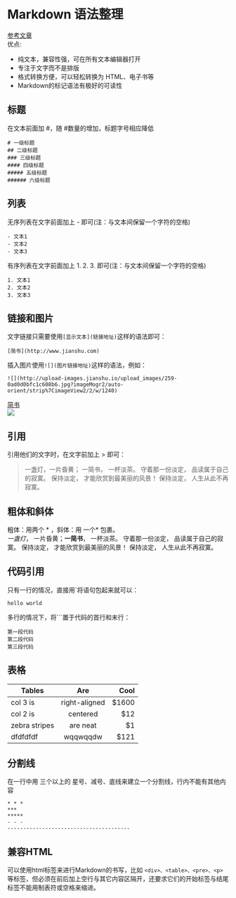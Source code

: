 # Markdown 语法整理
[参考文章](http://www.jianshu.com/p/q81RER) <br/>
优点:

- 纯文本，兼容性强，可在所有文本编辑器打开
- 专注于文字而不是排版
- 格式转换方便，可以轻松转换为 HTML、电子书等
- Markdown的标记语法有极好的可读性

## 标题
在文本前面加 #，随 #数量的增加，标题字号相应降低

```
# 一级标题
## 二级标题
### 三级标题
#### 四级标题
##### 五级标题
###### 六级标题
```

## 列表
无序列表在文字前面加上 - 即可(注：与文本间保留一个字符的空格)

```
- 文本1
- 文本2
- 文本3
```
有序列表在文字前面加上 1. 2. 3. 即可(注：与文本间保留一个字符的空格)

``` 
1. 文本1
2. 文本2
3. 文本3
```
## 链接和图片
文字链接只需要使用`[显示文本](链接地址)`这样的语法即可：

```
[简书](http://www.jianshu.com)       
```
插入图片使用`![](图片链接地址)`这样的语法，例如：

```
![](http://upload-images.jianshu.io/upload_images/259-0ad0d0bfc1c608b6.jpg?imageMogr2/auto-orient/strip%7CimageView2/2/w/1240)
```
[简书](http://www.jianshu.com)<br>
![](http://upload-images.jianshu.io/upload_images/259-0ad0d0bfc1c608b6.jpg?imageMogr2/auto-orient/strip%7CimageView2/2/w/1240)

## 引用

引用他们的文字时，在文字前加上 > 即可：
> 一盏灯，一片昏黄； 一简书， 一杯淡茶。 守着那一份淡定， 品读属于自己的寂寞。 保持淡定， 才能欣赏到最美丽的风景！ 保持淡定， 人生从此不再寂寞。

## 粗体和斜体

粗体：用两个 * ，斜体：用 一个* 包裹。<br>
*一盏灯*， 一片昏黄；**一简书**， 一杯淡茶。 守着那一份淡定， 品读属于自己的寂寞。 保持淡定， 才能欣赏到最美丽的风景！ 保持淡定， 人生从此不再寂寞。

## 代码引用
只有一行的情况，直接用`将语句包起来就可以：

`hello world`

多行的情况下，将```置于代码的首行和末行：

```
第一段代码
第二段代码
第三段代码
```

## 表格

| Tables        | Are           | Cool  |
| ------------- |:-------------:| -----:|
| col 3 is      | right-aligned | $1600 |
| col 2 is      | centered      |   $12 |
| zebra stripes | are neat      |    $1 |
| dfdfdfdf      | wqqwqqdw      |  $121 |

## 分割线

在一行中用 三个以上的 星号、减号、底线来建立一个分割线，行内不能有其他内容

```
* * *
***
*****
- - -
---------------------------------------
```

## 兼容HTML
可以使用html标签来进行Markdown的书写，比如 `<div>、<table>、<pre>、<p>` 等标签，但必须在前后加上空行与其它内容区隔开，还要求它们的开始标签与结尾标签不能用制表符或空格来缩进。














